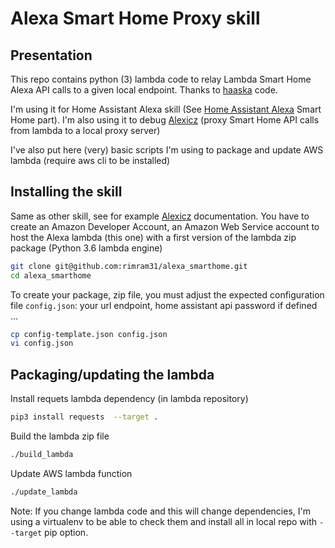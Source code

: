 # Alexa Smart Home Proxy skill

## Presentation

This repo contains python (3) lambda code to relay Lambda Smart Home Alexa API calls to a given local endpoint. Thanks to [haaska] code.

I'm using it for Home Assistant Alexa skill (See [Home Assistant Alexa] Smart Home part). I'm also using it to debug [Alexicz] (proxy Smart Home API calls from lambda to a local proxy server)

I've also put here (very) basic scripts I'm using to package and update AWS lambda (require aws cli to be installed)

## Installing the skill

Same as other skill, see for example [Alexicz] documentation. You have to create an Amazon Developer Account, an Amazon Web Service account to host the Alexa lambda (this one) with a first version of the lambda zip package (Python 3.6 lambda engine)

```sh
git clone git@github.com:rimram31/alexa_smarthome.git
cd alexa_smarthome
```

To create your package, zip file, you must adjust the expected configuration file ```config.json```: your url endpoint, home assistant api password if defined ...
```sh
cp config-template.json config.json
vi config.json
```

## Packaging/updating the lambda

Install requets lambda dependency (in lambda repository)
```sh
pip3 install requests  --target .
```

Build the lambda zip file
```sh
./build_lambda
```

Update AWS lambda function
```sh
./update_lambda
```

Note: If you change lambda code and this will change dependencies, I'm using a virtualenv to be able to check them and install all in local repo with ```--target``` pip option.

[Home Assistant Alexa]: https://www.home-assistant.io/components/alexa/
[haaska]: https://github.com/mike-grant/haaska
[Alexicz]: https://github.com/rimram31/dz_smarthome
